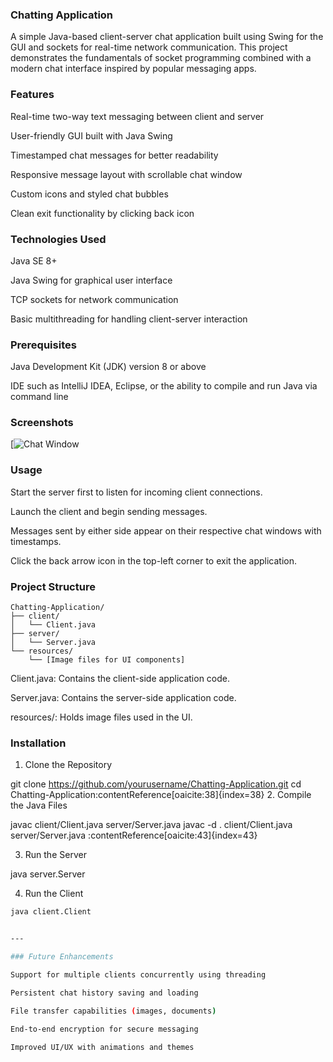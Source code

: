 ### Chatting Application

A simple Java-based client-server chat application built using Swing for the GUI and sockets for real-time network communication. This project demonstrates the fundamentals of socket programming combined with a modern chat interface inspired by popular messaging apps.

### Features

Real-time two-way text messaging between client and server

User-friendly GUI built with Java Swing

Timestamped chat messages for better readability

Responsive message layout with scrollable chat window

Custom icons and styled chat bubbles

Clean exit functionality by clicking back icon

### Technologies Used

Java SE 8+

Java Swing for graphical user interface

TCP sockets for network communication

Basic multithreading for handling client-server interaction

### Prerequisites

Java Development Kit (JDK) version 8 or above

IDE such as IntelliJ IDEA, Eclipse, or the ability to compile and run Java via command line

### Screenshots

[![Chat Window](README/screenshot/Screenshot_2025-08-23_000324.png)


### Usage

Start the server first to listen for incoming client connections.

Launch the client and begin sending messages.

Messages sent by either side appear on their respective chat windows with timestamps.

Click the back arrow icon in the top-left corner to exit the application.

### Project Structure
```
Chatting-Application/
├── client/
│   └── Client.java
├── server/
│   └── Server.java
└── resources/
    └── [Image files for UI components]
```
Client.java: Contains the client-side application code.

Server.java: Contains the server-side application code.

resources/: Holds image files used in the UI.

### Installation
1. Clone the Repository

git clone https://github.com/yourusername/Chatting-Application.git
cd Chatting-Application:contentReference[oaicite:38]{index=38}
2. Compile the Java Files

javac client/Client.java server/Server.java
javac -d . client/Client.java server/Server.java
:contentReference[oaicite:43]{index=43}

3. Run the Server


java server.Server


4. Run the Client

```bash
java client.Client


---

### Future Enhancements

Support for multiple clients concurrently using threading

Persistent chat history saving and loading

File transfer capabilities (images, documents)

End-to-end encryption for secure messaging

Improved UI/UX with animations and themes

 
